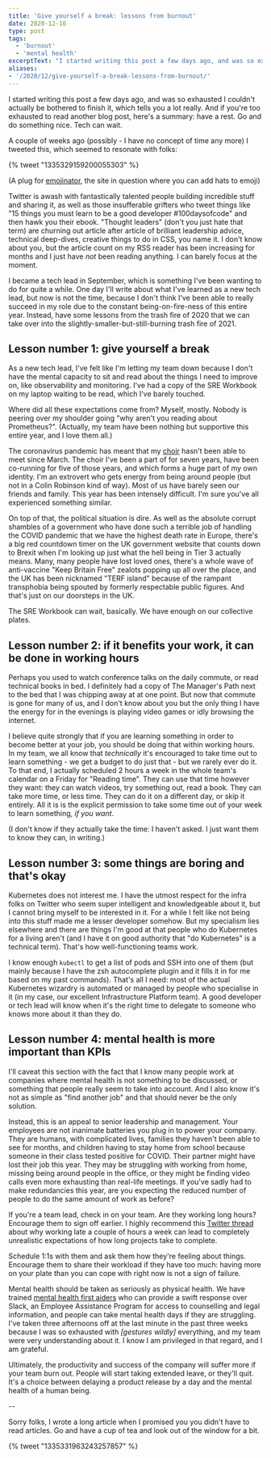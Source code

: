 ```yaml
---
title: 'Give yourself a break: lessons from burnout'
date: 2020-12-16
type: post
tags: 
  - 'burnout'
  - 'mental health'
excerptText: "I started writing this post a few days ago, and was so exhausted I couldn't actually be bothered to finish it, which tells you a lot really. Here are some lessons from the trash fire of 2020 that we can take over into the slightly-smaller-but-still-burning trash fire of 2021. "
aliases:
- '/2020/12/give-yourself-a-break-lessons-from-burnout/'
---
```


I started writing this post a few days ago, and was so exhausted I couldn't actually be bothered to finish it, which tells you a lot really. And if you're too exhausted to read another blog post, here's a summary: have a rest. Go and do something nice. Tech can wait. 

A couple of weeks ago (possibly - I have no concept of time any more) I tweeted this, which seemed to resonate with folks:

{% tweet "1335329159200055303" %}

(A plug for [emojinator](https://emojinator.fun), the site in question where you can add hats to emoji) 

Twitter is awash with fantastically talented people building incredible stuff and sharing it, as well as those insufferable grifters who tweet things like "15 things you must learn to be a good developer #100daysofcode" and then hawk you their ebook. "Thought leaders" (don't you just hate that term) are churning out article after article of brilliant leadership advice, technical deep-dives, creative things to do in CSS, you name it. I don't know about you, but the article count on my RSS reader has been increasing for months and I just have *not* been reading anything. I can barely focus at the moment.

I became a tech lead in September, which is something I've been wanting to do for quite a while. One day I'll write about what I've learned as a new tech lead, but now is not the time, because I don't think I've been able to really succeed in my role due to the constant being-on-fire-ness of this entire year. Instead, have some lessons from the trash fire of 2020 that we can take over into the slightly-smaller-but-still-burning trash fire of 2021. 

## Lesson number 1: give yourself a break

As a new tech lead, I've felt like I'm letting my team down because I don't have the mental capacity to sit and read about the things I need to improve on, like observability and monitoring. I've had a copy of the SRE Workbook on my laptop waiting to be read, which I've barely touched. 

Where did all these expectations come from? Myself, mostly. Nobody is peering over my shoulder going "why aren't you reading about Prometheus?". (Actually, my team have been nothing but supportive this entire year, and I love them all.)

The coronavirus pandemic has meant that my [choir](https://shechoir.com/london) hasn't been able to meet since March. The choir I've been a part of for seven years, have been co-running for five of those years, and which forms a huge part of my own identity. I'm an extrovert who gets energy from being around people (but not in a Colin Robinson kind of way). Most of us have barely seen our friends and family. This year has been intensely difficult. I'm sure you've all experienced something similar. 

On top of that, the political situation is dire. As well as the absolute corrupt shambles of a government who have done such a terrible job of handling the COVID pandemic that we have the highest death rate in Europe, there's a big red countdown timer on the UK government website that counts down to Brexit when I'm looking up just what the hell being in Tier 3 actually means. Many, many people have lost loved ones, there's a whole wave of anti-vaccine "Keep Britain Free" zealots popping up all over the place, and the UK has been nicknamed "TERF island" because of the rampant transphobia being spouted by formerly respectable public figures. And that's just on our doorsteps in the UK. 

The SRE Workbook can wait, basically. We have enough on our collective plates. 

## Lesson number 2: if it benefits your work, it can be done in working hours
Perhaps you used to watch conference talks on the daily commute, or read technical books in bed. I definitely had a copy of The Manager's Path next to the bed that I was chipping away at at one point. But now that commute is gone for many of us, and I don't know about you but the only thing I have the energy for in the evenings is playing video games or idly browsing the internet.

I believe quite strongly that if you are learning something in order to become better at your job, you should be doing that within working hours. In my team, we all know that *technically* it's encouraged to take time out to learn something - we get a budget to do just that - but we rarely ever do it. To that end, I actually scheduled 2 hours a week in the whole team's calendar on a Friday for "Reading time". They can use that time however they want: they can watch videos, try something out, read a book. They can take more time, or less time. They can do it on a different day, or skip it entirely. All it is is the explicit permission to take some time out of your week to learn something, *if you want*. 

(I don't know if they actually take the time: I haven't asked. I just want them to know they can, in writing.)

## Lesson number 3: some things are boring and that's okay
Kubernetes does not interest me. I have the utmost respect for the infra folks on Twitter who seem super intelligent and knowledgeable about it, but I cannot bring myself to be interested in it. For a while I felt like not being into this stuff made me a lesser developer somehow. But my specialism lies elsewhere and there are things I'm good at that people who do Kubernetes for a living aren't (and I have it on good authority that "do Kubernetes" is a technical term). That's how well-functioning teams work. 

I know enough `kubectl` to get a list of pods and SSH into one of them (but mainly because I have the zsh autocomplete plugin and it fills it in for me based on my past commands). That's all I need: most of the actual Kubernetes wizardry is automated or managed by people who specialise in it (in my case, our excellent Infrastructure Platform team). A good developer or tech lead will know when it's the right time to delegate to someone who knows more about it than they do. 

## Lesson number 4: mental health is more important than KPIs
I'll caveat this section with the fact that I know many people work at companies where mental health is not something to be discussed, or something that people really seem to take into account. And I also know it's not as simple as "find another job" and that should never be the only solution. 

Instead, this is an appeal to senior leadership and management. Your employees are not inanimate batteries you plug in to power your company. They are humans, with complicated lives, families they haven't been able to see for months, and children having to stay home from school because someone in their class tested positive for COVID. Their partner might have lost their job this year. They may be struggling with working from home, missing being around people in the office, or they might be finding video calls even more exhausting than real-life meetings. If you've sadly had to make redundancies this year, are you expecting the reduced number of people to do the same amount of work as before? 

If you're a team lead, check in on your team. Are they working long hours? Encourage them to sign off earlier. I highly recommend this [Twitter thread](https://twitter.com/kkukshtel/status/1338240765605109762) about why working late a couple of hours a week can lead to completely unrealistic expectations of how long projects take to complete. 

Schedule 1:1s with them and ask them how they're feeling about things. Encourage them to share their workload if they have too much: having more on your plate than you can cope with right now is not a sign of failure. 

Mental health should be taken as seriously as physical health. We have trained [mental health first aiders](https://mhfaengland.org/) who can provide a swift response over Slack, an Employee Assistance Program for access to counselling and legal information, and people can take mental health days if they are struggling. I've taken three afternoons off at the last minute in the past three weeks because I was so exhausted with *[gestures wildly]* everything, and my team were very understanding about it. I know I am privileged in that regard, and I am grateful.

Ultimately, the productivity and success of the company will suffer more if your team burn out. People will start taking extended leave, or they'll quit. It's a choice between delaying a product release by a day and the mental health of a human being. 

-- 

Sorry folks, I wrote a long article when I promised you you didn't have to read articles. Go and have a cup of tea and look out of the window for a bit. 

{% tweet "1335331963243257857" %}